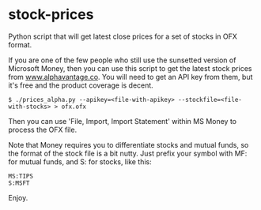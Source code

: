 stock-prices
============

Python script that will get latest close prices for a set of stocks in OFX format.

If you are one of the few people who still use the sunsetted version of
Microsoft Money, then you can use this script to get the latest stock prices
from www.alphavantage.co.  You will need to get an API key from them, but it's
free and the product coverage is decent.

    $ ./prices_alpha.py --apikey=<file-with-apikey> --stockfile=<file-with-stocks> > ofx.ofx

Then you can use 'File, Import, Import Statement' within MS Money to process
the OFX file.

Note that Money requires you to differentiate stocks and mutual funds, so the
format of the stock file is a bit nutty.  Just prefix your symbol with MF: for
mutual funds, and S: for stocks, like this:


    MS:TIPS
    S:MSFT

Enjoy.

